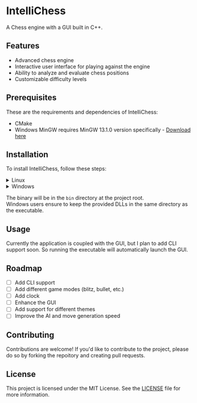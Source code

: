 # IntelliChess

A Chess engine with a GUI built in C++.

## Features

-   Advanced chess engine
-   Interactive user interface for playing against the engine
-   Ability to analyze and evaluate chess positions
-   Customizable difficulty levels

## Prerequisites

These are the requirements and dependencies of IntelliChess:

-   CMake
-   Windows MinGW requires MinGW 13.1.0 version specifically - [Download here](https://github.com/brechtsanders/winlibs_mingw/releases/download/13.1.0-16.0.5-11.0.0-msvcrt-r5/winlibs-x86_64-posix-seh-gcc-13.1.0-mingw-w64msvcrt-11.0.0-r5.7z)

## Installation

To install IntelliChess, follow these steps:

<details>
<summary>Linux</summary>

Installation on Linux is easy and straight-forward.

1. Clone the repository and enter it.

```
git clone https://github.com/archishmannag/IntelliChess.git
cd IntelliChess
```

2. Turn off the tests (they are enabled by default).

> Open CMakeLists.txt in project root and set the `BUILD_TESTING` variable to OFF

3. Create a directory named `build` and enter it.

```
mkdir build && cd build
```

4. Run CMake.

```
cmake -DCMAKE_BUILD_TYPE=Release ..
```

5. Run make.

```
make
```

</details>
<details>
<summary>Windows</summary>
Windows users can use either MSVC or MinGW for building the application
<details>
<summary>MSVC</summary>
Visual Studio can run CMake projects without a solution(sln) file. Clone the repository from within Visual Studio, and set the build type from configuration, then build it.
</details>
<details>
<summary>MinGW</summary>
For MinGW build to work, first install the required version and add its /bin directory to the PATH variable.

<br>
PowerShell command:-

```
Set-EnvironmentVariable -Name "PATH" -Value "path_to_MinGW_bin_folder;$env:PATH" -Scope Machine
```

After the path has been set, the process is straight-forward:-

1. Clone the repository

```
git clone https://github.com/archishmannag/IntelliChess.git
cd IntelliChess
```

2. Turn off the tests (they are enabled by default).

> Open CMakeLists.txt in project root and set the `BUILD_TESTING` variable to OFF

3. Create a `build` directory

```
md build && cd build
```

4. Run CMake

```
cmake -DCMAKE_BUILD_TYPE=Release -G "MinGW Makefiles" ..
```

5. Run Make

```
mingw32-make
```

</details>
</details>

The binary will be in the `bin` directory at the project root. <br>
Windows users ensure to keep the provided DLLs in the same directory as the executable.

## Usage

Currently the application is coupled with the GUI, but I plan to add CLI support soon. So running the executable will automatically launch the GUI.

## Roadmap

-   [ ] Add CLI support
-   [ ] Add different game modes (blitz, bullet, etc.)
-   [ ] Add clock
-   [ ] Enhance the GUI
-   [ ] Add support for different themes
-   [ ] Improve the AI and move generation speed

## Contributing

Contributions are welcome! If you'd like to contribute to the project, please do so by forking the repoitory and creating pull requests.

## License

This project is licensed under the MIT License. See the [LICENSE](LICENSE) file for more information.
